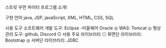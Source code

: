 스트릿 우먼 파이터 프로그램 소개! 

구현 언어
java, JSP, javaScript, XML, HTML, CSS, SQL

사용 도구
 소프트웨어 개발 도구: Eclipse
-미들웨어 Oracle
◎ WAS: Tomcat
◎ 형상 관리 도구: github, Discord
○ 사용 주요 라이브러리
    ◎ 화면단 라이브러리: Bootstrap
◎ 서버단 라이브러리: JDBC
